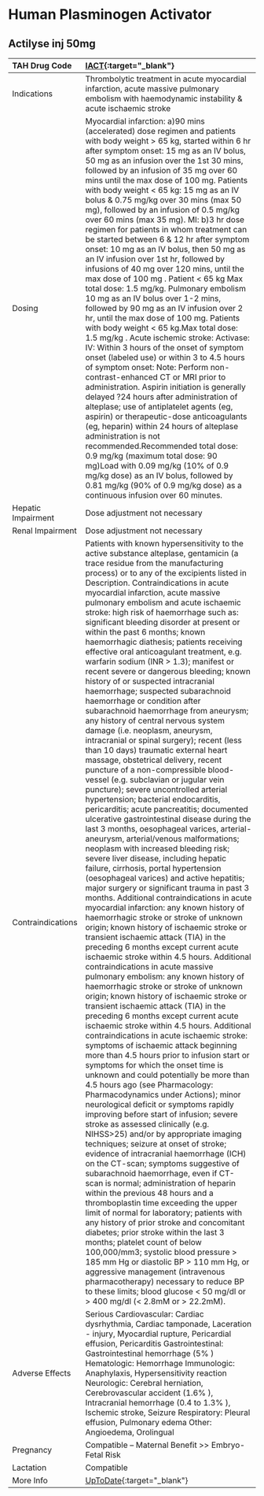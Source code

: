 # Human Plasminogen Activator

## Actilyse inj 50mg

| TAH Drug Code      | [IACT](https://www.tahsda.org.tw/drugs/hissearch.php?drug_code=IACT){:target="_blank"}                                                                                                                                                                                                                                                                                                                                                                                                                                                                                                                                                                                                                                                                                                                                                                                                                                                                                                                                                                                                                                                                                                                                                                                                                                                                                                                                                                                                                                                                                                                                                                                                                                                                                                                                                                                                                                                                                                                                                                                                                                                                                                                                                                                                                                                                                                                                                                                                                                                                                                                                                                                                                                                                                                                                                                                                                                                                                                                                                                                                                                                                                                                                                                                                      |
|:-------------------|:--------------------------------------------------------------------------------------------------------------------------------------------------------------------------------------------------------------------------------------------------------------------------------------------------------------------------------------------------------------------------------------------------------------------------------------------------------------------------------------------------------------------------------------------------------------------------------------------------------------------------------------------------------------------------------------------------------------------------------------------------------------------------------------------------------------------------------------------------------------------------------------------------------------------------------------------------------------------------------------------------------------------------------------------------------------------------------------------------------------------------------------------------------------------------------------------------------------------------------------------------------------------------------------------------------------------------------------------------------------------------------------------------------------------------------------------------------------------------------------------------------------------------------------------------------------------------------------------------------------------------------------------------------------------------------------------------------------------------------------------------------------------------------------------------------------------------------------------------------------------------------------------------------------------------------------------------------------------------------------------------------------------------------------------------------------------------------------------------------------------------------------------------------------------------------------------------------------------------------------------------------------------------------------------------------------------------------------------------------------------------------------------------------------------------------------------------------------------------------------------------------------------------------------------------------------------------------------------------------------------------------------------------------------------------------------------------------------------------------------------------------------------------------------------------------------------------------------------------------------------------------------------------------------------------------------------------------------------------------------------------------------------------------------------------------------------------------------------------------------------------------------------------------------------------------------------------------------------------------------------------------------------------------------------|
| Indications        | Thrombolytic treatment in acute myocardial infarction, acute massive pulmonary embolism with haemodynamic instability & acute ischaemic stroke                                                                                                                                                                                                                                                                                                                                                                                                                                                                                                                                                                                                                                                                                                                                                                                                                                                                                                                                                                                                                                                                                                                                                                                                                                                                                                                                                                                                                                                                                                                                                                                                                                                                                                                                                                                                                                                                                                                                                                                                                                                                                                                                                                                                                                                                                                                                                                                                                                                                                                                                                                                                                                                                                                                                                                                                                                                                                                                                                                                                                                                                                                                                              |
| Dosing             | Myocardial infarction: a)90 mins (accelerated) dose regimen and patients with body weight > 65 kg, started within 6 hr after symptom onset: 15 mg as an IV bolus, 50 mg as an infusion over the 1st 30 mins, followed by an infusion of 35 mg over 60 mins until the max dose of 100 mg. Patients with body weight < 65 kg: 15 mg as an IV bolus & 0.75 mg/kg over 30 mins (max 50 mg), followed by an infusion of 0.5 mg/kg over 60 mins (max 35 mg). MI: b)3 hr dose regimen for patients in whom treatment can be started between 6 & 12 hr after symptom onset: 10 mg as an IV bolus, then 50 mg as an IV infusion over 1st hr, followed by infusions of 40 mg over 120 mins, until the max dose of 100 mg . Patient < 65 kg Max total dose: 1.5 mg/kg. Pulmonary embolism 10 mg as an IV bolus over 1-2 mins, followed by 90 mg as an IV infusion over 2 hr, until the max dose of 100 mg. Patients with body weight < 65 kg.Max total dose: 1.5 mg/kg . Acute ischemic stroke: Activase: IV: Within 3 hours of the onset of symptom onset (labeled use) or within 3 to 4.5 hours of symptom onset: Note: Perform non-contrast-enhanced CT or MRI prior to administration. Aspirin initiation is generally delayed ?24 hours after administration of alteplase; use of antiplatelet agents (eg, aspirin) or therapeutic-dose anticoagulants (eg, heparin) within 24 hours of alteplase administration is not recommended.Recommended total dose: 0.9 mg/kg (maximum total dose: 90 mg)Load with 0.09 mg/kg (10% of 0.9 mg/kg dose) as an IV bolus, followed by 0.81 mg/kg (90% of 0.9 mg/kg dose) as a continuous infusion over 60 minutes.                                                                                                                                                                                                                                                                                                                                                                                                                                                                                                                                                                                                                                                                                                                                                                                                                                                                                                                                                                                                                                                                                                                                                                                                                                                                                                                                                                                                                                                                                                                                                                                                                                            |
| Hepatic Impairment | Dose adjustment not necessary                                                                                                                                                                                                                                                                                                                                                                                                                                                                                                                                                                                                                                                                                                                                                                                                                                                                                                                                                                                                                                                                                                                                                                                                                                                                                                                                                                                                                                                                                                                                                                                                                                                                                                                                                                                                                                                                                                                                                                                                                                                                                                                                                                                                                                                                                                                                                                                                                                                                                                                                                                                                                                                                                                                                                                                                                                                                                                                                                                                                                                                                                                                                                                                                                                                               |
| Renal Impairment   | Dose adjustment not necessary                                                                                                                                                                                                                                                                                                                                                                                                                                                                                                                                                                                                                                                                                                                                                                                                                                                                                                                                                                                                                                                                                                                                                                                                                                                                                                                                                                                                                                                                                                                                                                                                                                                                                                                                                                                                                                                                                                                                                                                                                                                                                                                                                                                                                                                                                                                                                                                                                                                                                                                                                                                                                                                                                                                                                                                                                                                                                                                                                                                                                                                                                                                                                                                                                                                               |
| Contraindications  | Patients with known hypersensitivity to the active substance alteplase, gentamicin (a trace residue from the manufacturing process) or to any of the excipients listed in Description. Contraindications in acute myocardial infarction, acute massive pulmonary embolism and acute ischaemic stroke: high risk of haemorrhage such as: significant bleeding disorder at present or within the past 6 months; known haemorrhagic diathesis; patients receiving effective oral anticoagulant treatment, e.g. warfarin sodium (INR > 1.3); manifest or recent severe or dangerous bleeding; known history of or suspected intracranial haemorrhage; suspected subarachnoid haemorrhage or condition after subarachnoid haemorrhage from aneurysm; any history of central nervous system damage (i.e. neoplasm, aneurysm, intracranial or spinal surgery); recent (less than 10 days) traumatic external heart massage, obstetrical delivery, recent puncture of a non-compressible blood-vessel (e.g. subclavian or jugular vein puncture); severe uncontrolled arterial hypertension; bacterial endocarditis, pericarditis; acute pancreatitis; documented ulcerative gastrointestinal disease during the last 3 months, oesophageal varices, arterial-aneurysm, arterial/venous malformations; neoplasm with increased bleeding risk; severe liver disease, including hepatic failure, cirrhosis, portal hypertension (oesophageal varices) and active hepatitis; major surgery or significant trauma in past 3 months. Additional contraindications in acute myocardial infarction: any known history of haemorrhagic stroke or stroke of unknown origin; known history of ischaemic stroke or transient ischaemic attack (TIA) in the preceding 6 months except current acute ischaemic stroke within 4.5 hours. Additional contraindications in acute massive pulmonary embolism: any known history of haemorrhagic stroke or stroke of unknown origin; known history of ischaemic stroke or transient ischaemic attack (TIA) in the preceding 6 months except current acute ischaemic stroke within 4.5 hours. Additional contraindications in acute ischaemic stroke: symptoms of ischaemic attack beginning more than 4.5 hours prior to infusion start or symptoms for which the onset time is unknown and could potentially be more than 4.5 hours ago (see Pharmacology: Pharmacodynamics under Actions); minor neurological deficit or symptoms rapidly improving before start of infusion; severe stroke as assessed clinically (e.g. NIHSS>25) and/or by appropriate imaging techniques; seizure at onset of stroke; evidence of intracranial haemorrhage (ICH) on the CT-scan; symptoms suggestive of subarachnoid haemorrhage, even if CT-scan is normal; administration of heparin within the previous 48 hours and a thromboplastin time exceeding the upper limit of normal for laboratory; patients with any history of prior stroke and concomitant diabetes; prior stroke within the last 3 months; platelet count of below 100,000/mm3; systolic blood pressure > 185 mm Hg or diastolic BP > 110 mm Hg, or aggressive management (intravenous pharmacotherapy) necessary to reduce BP to these limits; blood glucose < 50 mg/dl or > 400 mg/dl (< 2.8mM or > 22.2mM). |
| Adverse Effects    | Serious Cardiovascular: Cardiac dysrhythmia, Cardiac tamponade, Laceration - injury, Myocardial rupture, Pericardial effusion, Pericarditis Gastrointestinal: Gastrointestinal hemorrhage (5% ) Hematologic: Hemorrhage Immunologic: Anaphylaxis, Hypersensitivity reaction Neurologic: Cerebral herniation, Cerebrovascular accident (1.6% ), Intracranial hemorrhage (0.4 to 1.3% ), Ischemic stroke, Seizure Respiratory: Pleural effusion, Pulmonary edema Other: Angioedema, Orolingual                                                                                                                                                                                                                                                                                                                                                                                                                                                                                                                                                                                                                                                                                                                                                                                                                                                                                                                                                                                                                                                                                                                                                                                                                                                                                                                                                                                                                                                                                                                                                                                                                                                                                                                                                                                                                                                                                                                                                                                                                                                                                                                                                                                                                                                                                                                                                                                                                                                                                                                                                                                                                                                                                                                                                                                                |
| Pregnancy          | Compatible – Maternal Benefit >> Embryo-Fetal Risk                                                                                                                                                                                                                                                                                                                                                                                                                                                                                                                                                                                                                                                                                                                                                                                                                                                                                                                                                                                                                                                                                                                                                                                                                                                                                                                                                                                                                                                                                                                                                                                                                                                                                                                                                                                                                                                                                                                                                                                                                                                                                                                                                                                                                                                                                                                                                                                                                                                                                                                                                                                                                                                                                                                                                                                                                                                                                                                                                                                                                                                                                                                                                                                                                                          |
| Lactation          | Compatible                                                                                                                                                                                                                                                                                                                                                                                                                                                                                                                                                                                                                                                                                                                                                                                                                                                                                                                                                                                                                                                                                                                                                                                                                                                                                                                                                                                                                                                                                                                                                                                                                                                                                                                                                                                                                                                                                                                                                                                                                                                                                                                                                                                                                                                                                                                                                                                                                                                                                                                                                                                                                                                                                                                                                                                                                                                                                                                                                                                                                                                                                                                                                                                                                                                                                  |
| More Info          | [UpToDate](https://www.uptodate.com/contents/human-plasma-derived-plasminogen-drug-information){:target="_blank"}                                                                                                                                                                                                                                                                                                                                                                                                                                                                                                                                                                                                                                                                                                                                                                                                                                                                                                                                                                                                                                                                                                                                                                                                                                                                                                                                                                                                                                                                                                                                                                                                                                                                                                                                                                                                                                                                                                                                                                                                                                                                                                                                                                                                                                                                                                                                                                                                                                                                                                                                                                                                                                                                                                                                                                                                                                                                                                                                                                                                                                                                                                                                                                           |


